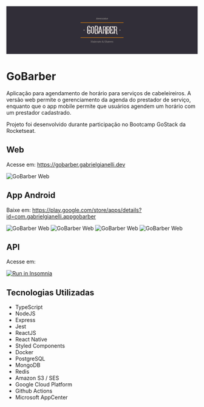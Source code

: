 <img src="GoBarberBanner.png" alt="GoBarber Web"/>

# GoBarber

<p>Aplicação para agendamento de horário para serviços de cabeleireiros. A versão web permite o 
gerenciamento da agenda do prestador de serviço, enquanto que o app mobile permite 
que usuários agendem um horário com um prestador cadastrado.</p>

<p>Projeto foi desenvolvido durante participação no Bootcamp GoStack da Rocketseat.</p>

## Web

Acesse em: <a href="https://gobarber.gabrielgianelli.dev">https://gobarber.gabrielgianelli.dev</a>

<img src="https://media.giphy.com/media/eM3zYNDVsYOOikjq6V/giphy.gif" alt="GoBarber Web"/>

## App Android

Baixe em: <a href="https://play.google.com/store/apps/details?id=com.gabrielgianelli.appgobarber">https://play.google.com/store/apps/details?id=com.gabrielgianelli.appgobarber</a>

<img src="https://play-lh.googleusercontent.com/E0wqM-V4IzbaERTGqVcIt2MoLYK6PPllt_JHxFRdTikomMB-nD-8iFCUsZQXTVR5l3NP=w720-h310-rw" alt="GoBarber Web" style="display:inline" />
<img src="https://play-lh.googleusercontent.com/Dddm2DijhiNIekznjycRjoNYEvzG1kh_2h-y0Rh7-r-xpq2F9Cf4iCNVXOVht3S6JMc=w720-h310-rw" alt="GoBarber Web" style="display:inline" />
<img src="https://play-lh.googleusercontent.com/zre910MyRu5ZIncBfOvf7CHeCfmdiw2smo24glNVpeAi_fTLeXmA5889ZXyr-f8ekQ=w720-h310-rw" alt="GoBarber Web" style="display:inline" />
<img src="https://play-lh.googleusercontent.com/lbRyQvkF8i664A5k3WwZCeuKCQDlic0BFewM4-GUBfbdgRbZfETqZolONKyI-hDrNF6o=w720-h310-rw" alt="GoBarber Web" style="display:inline" />

## API

Acesse em: 

<a href="https://insomnia.rest/run/?label=GoBarber%20API&uri=https%3A%2F%2Fraw.githubusercontent.com%2Fgabrielgianelli%2Fgo-barber%2Fmaster%2Fbackend%2FInsomnia.json" target="_blank"><img src="https://insomnia.rest/images/run.svg" alt="Run in Insomnia" /></a>

## Tecnologias Utilizadas

- TypeScript
- NodeJS
- Express
- Jest
- ReactJS
- React Native
- Styled Components
- Docker
- PostgreSQL
- MongoDB
- Redis
- Amazon S3 / SES
- Google Cloud Platform
- Github Actions
- Microsoft AppCenter
